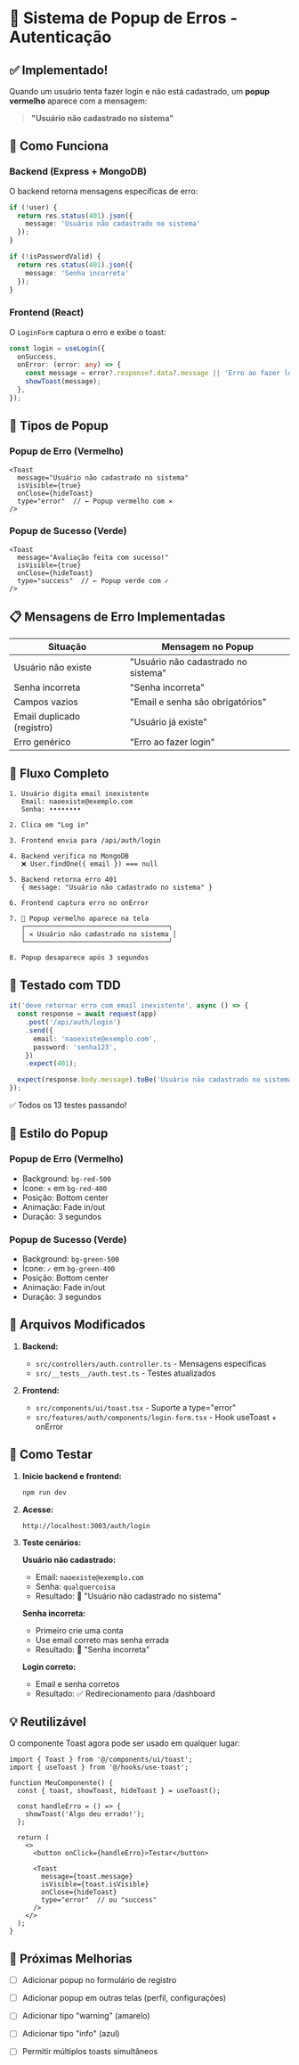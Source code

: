 # 🔔 Sistema de Popup de Erros - Autenticação

## ✅ Implementado!

Quando um usuário tenta fazer login e não está cadastrado, um **popup vermelho** aparece com a mensagem:

> **"Usuário não cadastrado no sistema"**

## 🎨 Como Funciona

### Backend (Express + MongoDB)

O backend retorna mensagens específicas de erro:

```typescript
if (!user) {
  return res.status(401).json({ 
    message: 'Usuário não cadastrado no sistema' 
  });
}

if (!isPasswordValid) {
  return res.status(401).json({ 
    message: 'Senha incorreta' 
  });
}
```

### Frontend (React)

O `LoginForm` captura o erro e exibe o toast:

```typescript
const login = useLogin({
  onSuccess,
  onError: (error: any) => {
    const message = error?.response?.data?.message || 'Erro ao fazer login';
    showToast(message);
  },
});
```

## 🔴 Tipos de Popup

### Popup de Erro (Vermelho)
```tsx
<Toast
  message="Usuário não cadastrado no sistema"
  isVisible={true}
  onClose={hideToast}
  type="error"  // ← Popup vermelho com ✕
/>
```

### Popup de Sucesso (Verde)
```tsx
<Toast
  message="Avaliação feita com sucesso!"
  isVisible={true}
  onClose={hideToast}
  type="success"  // ← Popup verde com ✓
/>
```

## 📋 Mensagens de Erro Implementadas

| Situação | Mensagem no Popup |
|----------|-------------------|
| Usuário não existe | "Usuário não cadastrado no sistema" |
| Senha incorreta | "Senha incorreta" |
| Campos vazios | "Email e senha são obrigatórios" |
| Email duplicado (registro) | "Usuário já existe" |
| Erro genérico | "Erro ao fazer login" |

## 🎯 Fluxo Completo

```
1. Usuário digita email inexistente
   Email: naoexiste@exemplo.com
   Senha: ••••••••

2. Clica em "Log in"

3. Frontend envia para /api/auth/login

4. Backend verifica no MongoDB
   ❌ User.findOne({ email }) === null

5. Backend retorna erro 401
   { message: "Usuário não cadastrado no sistema" }

6. Frontend captura erro no onError

7. 🔴 Popup vermelho aparece na tela
   ┌────────────────────────────────────┐
   │ ✕ Usuário não cadastrado no sistema │
   └────────────────────────────────────┘

8. Popup desaparece após 3 segundos
```

## 🧪 Testado com TDD

```typescript
it('deve retornar erro com email inexistente', async () => {
  const response = await request(app)
    .post('/api/auth/login')
    .send({
      email: 'naoexiste@exemplo.com',
      password: 'senha123',
    })
    .expect(401);

  expect(response.body.message).toBe('Usuário não cadastrado no sistema');
});
```

✅ Todos os 13 testes passando!

## 🎨 Estilo do Popup

### Popup de Erro (Vermelho)
- Background: `bg-red-500`
- Ícone: `✕` em `bg-red-400`
- Posição: Bottom center
- Animação: Fade in/out
- Duração: 3 segundos

### Popup de Sucesso (Verde)
- Background: `bg-green-500`
- Ícone: `✓` em `bg-green-400`
- Posição: Bottom center
- Animação: Fade in/out
- Duração: 3 segundos

## 📂 Arquivos Modificados

1. **Backend:**
   - `src/controllers/auth.controller.ts` - Mensagens específicas
   - `src/__tests__/auth.test.ts` - Testes atualizados

2. **Frontend:**
   - `src/components/ui/toast.tsx` - Suporte a type="error"
   - `src/features/auth/components/login-form.tsx` - Hook useToast + onError

## 🚀 Como Testar

1. **Inicie backend e frontend:**
   ```bash
   npm run dev
   ```

2. **Acesse:**
   ```
   http://localhost:3003/auth/login
   ```

3. **Teste cenários:**

   **Usuário não cadastrado:**
   - Email: `naoexiste@exemplo.com`
   - Senha: `qualquercoisa`
   - Resultado: 🔴 "Usuário não cadastrado no sistema"

   **Senha incorreta:**
   - Primeiro crie uma conta
   - Use email correto mas senha errada
   - Resultado: 🔴 "Senha incorreta"

   **Login correto:**
   - Email e senha corretos
   - Resultado: ✅ Redirecionamento para /dashboard

## 💡 Reutilizável

O componente Toast agora pode ser usado em qualquer lugar:

```tsx
import { Toast } from '@/components/ui/toast';
import { useToast } from '@/hooks/use-toast';

function MeuComponente() {
  const { toast, showToast, hideToast } = useToast();

  const handleErro = () => {
    showToast('Algo deu errado!');
  };

  return (
    <>
      <button onClick={handleErro}>Testar</button>
      
      <Toast
        message={toast.message}
        isVisible={toast.isVisible}
        onClose={hideToast}
        type="error"  // ou "success"
      />
    </>
  );
}
```

## 🎯 Próximas Melhorias

- [ ] Adicionar popup no formulário de registro
- [ ] Adicionar popup em outras telas (perfil, configurações)
- [ ] Adicionar tipo "warning" (amarelo)
- [ ] Adicionar tipo "info" (azul)
- [ ] Permitir múltiplos toasts simultâneos

